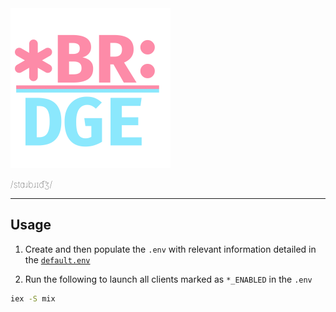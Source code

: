 <img src="assets/starbridge_2048w.png" width="256">

<p style="font-weight: lighter; letter-spacing: .01rem">/stɑɹbɹɪd͡ʒ/</p>

---

## Usage

1. Create and then populate the `.env` with relevant information detailed in the [`default.env`](default.env)

2. Run the following to launch all clients marked as `*_ENABLED` in the `.env`

```bash
iex -S mix
```
